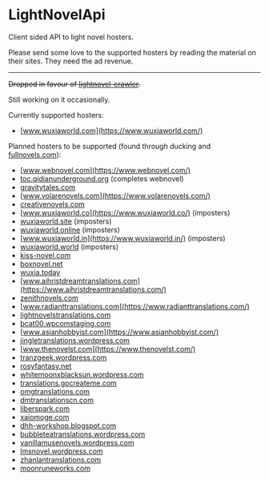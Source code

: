 # LightNovelApi
Client sided API to light novel hosters.

Please send some love to the supported hosters by reading the material on their sites. They need the ad revenue.

---
~~Dropped in favour of [lightnovel-crawler](https://github.com/dipu-bd/lightnovel-crawler).~~

Still working on it occasionally.

Currently supported hosters:

- [www.wuxiaworld.com](https://www.wuxiaworld.com/)

Planned hosters to be supported (found through ducking and [fullnovels.com](https://fullnovels.com/)):

- [www.webnovel.com](https://www.webnovel.com/)
- [toc.qidianunderground.org](https://toc.qidianunderground.org/) (completes webnovel)
- [gravitytales.com](http://gravitytales.com/)
- [www.volarenovels.com](https://www.volarenovels.com/)
- [creativenovels.com](https://creativenovels.com/)
- [www.wuxiaworld.co](https://www.wuxiaworld.co/) (imposters)
- [wuxiaworld.site](https://wuxiaworld.site/) (imposters)
- [wuxiaworld.online](https://wuxiaworld.online/) (imposters)
- [www.wuxiaworld.in](https://www.wuxiaworld.in/) (imposters)
- [wuxiaworld.world](https://wuxiaworld.world/) (imposters)
- [kiss-novel.com](https://kiss-novel.com/wuxiaworld)
- [boxnovel.net](https://boxnovel.net/)
- [wuxia.today](https://wuxia.today/)
- [www.aihristdreamtranslations.com](https://www.aihristdreamtranslations.com/)
- [zenithnovels.com](https://zenithnovels.com/)
- [www.radianttranslations.com](https://www.radianttranslations.com/)
- [lightnovelstranslations.com](https://lightnovelstranslations.com/)
- [bcat00.wpcomstaging.com](https://bcat00.wpcomstaging.com/)
- [www.asianhobbyist.com](https://www.asianhobbyist.com/)
- [jingletranslations.wordpress.com](https://jingletranslations.wordpress.com/)
- [www.thenovelst.com](https://www.thenovelst.com/)
- [tranzgeek.wordpress.com](https://tranzgeek.wordpress.com/)
- [rosyfantasy.net](https://rosyfantasy.net/)
- [whitemoonxblacksun.wordpress.com](https://whitemoonxblacksun.wordpress.com/)
- [translations.gocreateme.com](https://translations.gocreateme.com/)
- [omgtranslations.com](https://omgtranslations.com/)
- [dmtranslationscn.com](https://dmtranslationscn.com/)
- [liberspark.com](https://liberspark.com/)
- [xaiomoge.com](https://xaiomoge.com/)
- [dhh-workshop.blogspot.com](https://dhh-workshop.blogspot.com/)
- [bubbleteatranslations.wordpress.com](https://bubbleteatranslations.wordpress.com/)
- [vanillamusenovels.wordpress.com](https://vanillamusenovels.wordpress.com/)
- [lmsnovel.wordpress.com](https://lmsnovel.wordpress.com/)
- [zhanlantranslations.com](https://zhanlantranslations.com/)
- [moonruneworks.com](https://moonruneworks.com/)

